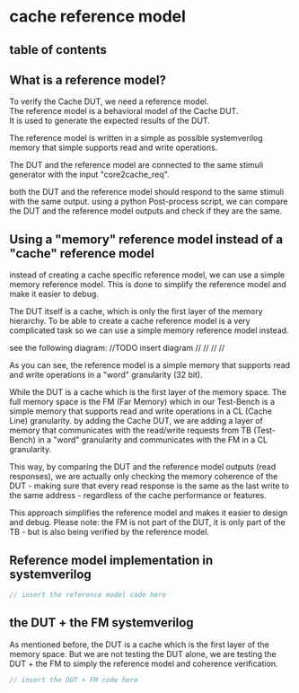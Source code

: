 # cache reference model

## table of contents




## What is a reference model?
To verify the Cache DUT, we need a reference model.   
The reference model is a behavioral model of the Cache DUT.  
It is used to generate the expected results of the DUT.  

The reference model is written in a simple as possible systemverilog memory that simple supports read and write operations.

The DUT and the reference model are connected to the same stimuli generator with the input "core2cache_req".

both the DUT and the reference model should respond to the same stimuli with the same output.
using a python Post-process script, we can compare the DUT and the reference model outputs and check if they are the same.


## Using a "memory" reference model instead of a "cache" reference model
instead of creating a cache specific reference model, we can use a simple memory reference model.
This is done to simplify the reference model and make it easier to debug.

The DUT itself is a cache, which is only the first layer of the memory hierarchy.
To be able to create a cache reference model is a very complicated task so we can use a simple memory reference model instead.

see the following diagram:
//TODO insert diagram
//
//
//
//

As you can see, the reference model is a simple memory that supports read and write operations in a "word" granularity (32 bit).

While the DUT is a cache which is the first layer of the memory space.
The full memory space is the FM (Far Memory) which in our Test-Bench is a simple memory that supports read and write operations in a CL (Cache Line) granularity.
by adding the Cache DUT, we are adding a layer of memory that communicates with the read/write requests from TB (Test-Bench) in a "word" granularity and communicates with the FM in a CL granularity.

This way, by comparing the DUT and the reference model outputs (read responses), we are actually only checking the memory coherence of the DUT - making sure that every read response is the same as the last write to the same address - regardless of the cache performance or features.

This approach simplifies the reference model and makes it easier to design and debug.
Please note: the FM is not part of the DUT, it is only part of the TB - but is also being verified by the reference model.


## Reference model implementation in systemverilog
```systemverilog
// insert the reference model code here

```


## the DUT + the FM systemverilog
As mentioned before, the DUT is a cache which is the first layer of the memory space.
But we are not testing the DUT alone, we are testing the DUT + the FM to simply the reference model and coherence verification.

```systemverilog 
// insert the DUT + FM code here

```





